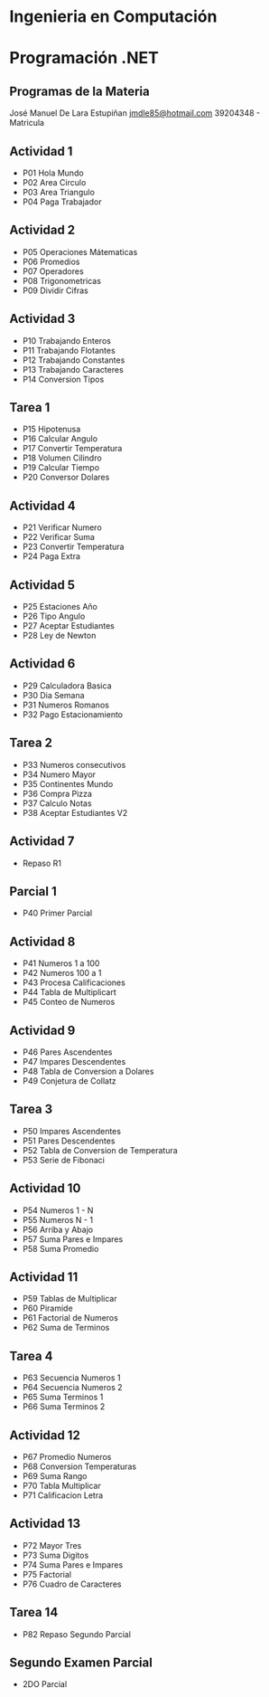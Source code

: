 # Ingenieria en Computación
# Programación .NET

## Programas de la Materia

José Manuel De Lara Estupiñan
jmdle85@hotmail.com
39204348 - Matricula

## Actividad 1
- P01 Hola Mundo
- P02 Area Circulo
- P03 Area Triangulo
- P04 Paga Trabajador

## Actividad 2
- P05 Operaciones Mátematicas
- P06 Promedios
- P07 Operadores
- P08 Trigonometricas
- P09 Dividir Cifras

## Actividad 3
- P10 Trabajando Enteros
- P11 Trabajando Flotantes
- P12 Trabajando Constantes
- P13 Trabajando Caracteres
- P14 Conversion Tipos

## Tarea 1
- P15 Hipotenusa
- P16 Calcular Angulo
- P17 Convertir Temperatura
- P18 Volumen Cilindro
- P19 Calcular Tiempo
- P20 Conversor Dolares

## Actividad 4
- P21 Verificar Numero
- P22 Verificar Suma
- P23 Convertir Temperatura
- P24 Paga Extra

## Actividad 5
- P25 Estaciones Año
- P26 Tipo Angulo
- P27 Aceptar Estudiantes
- P28 Ley de Newton

## Actividad 6
- P29 Calculadora Basica
- P30 Dia Semana
- P31 Numeros Romanos
- P32 Pago Estacionamiento

## Tarea 2
- P33 Numeros consecutivos
- P34 Numero Mayor
- P35 Continentes Mundo
- P36 Compra Pizza
- P37 Calculo Notas
- P38 Aceptar Estudiantes V2

## Actividad 7
- Repaso R1

## Parcial 1
- P40 Primer Parcial

## Actividad 8
- P41 Numeros 1 a 100
- P42 Numeros 100 a 1
- P43 Procesa Calificaciones
- P44 Tabla de Multiplicart
- P45 Conteo de Numeros

## Actividad 9
- P46 Pares Ascendentes
- P47 Impares Descendentes
- P48 Tabla de Conversion a Dolares
- P49 Conjetura de Collatz

## Tarea 3
- P50 Impares Ascendentes
- P51 Pares Descendentes
- P52 Tabla de Conversion de Temperatura
- P53 Serie de Fibonaci

## Actividad 10
- P54 Numeros 1 - N
- P55 Numeros N - 1
- P56 Arriba y Abajo
- P57 Suma Pares e Impares
- P58 Suma Promedio

## Actividad 11
- P59 Tablas de Multiplicar
- P60 Piramide
- P61 Factorial de Numeros
- P62 Suma de Terminos

## Tarea 4
- P63 Secuencia Numeros 1
- P64 Secuencia Numeros 2
- P65 Suma Terminos 1
- P66 Suma Terminos 2

## Actividad 12
- P67 Promedio Numeros
- P68 Conversion Temperaturas
- P69 Suma Rango
- P70 Tabla Multiplicar
- P71 Calificacion Letra

## Actividad 13
- P72 Mayor Tres
- P73 Suma Digitos
- P74 Suma Pares e Impares
- P75 Factorial
- P76 Cuadro de Caracteres

## Tarea 14
- P82 Repaso Segundo Parcial

## Segundo Examen Parcial
- 2DO Parcial